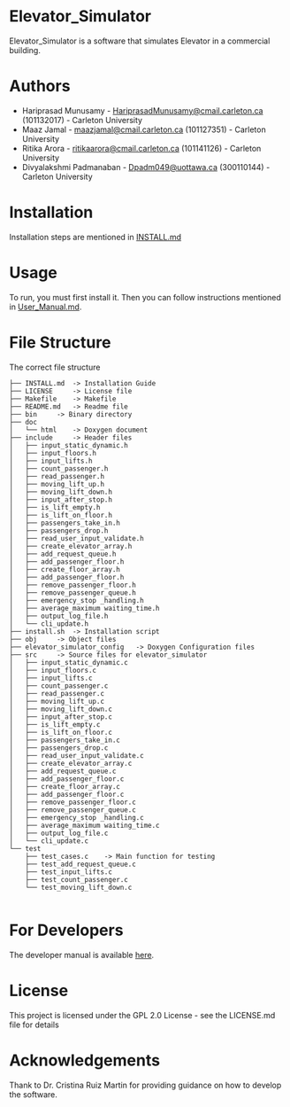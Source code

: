 # Elevator_Simulator

Elevator_Simulator is a software that simulates Elevator in a commercial building.


# Authors

- Hariprasad Munusamy - HariprasadMunusamy@cmail.carleton.ca (101132017) - Carleton University
- Maaz Jamal  - maazjamal@cmail.carleton.ca (101127351) - Carleton University
- Ritika Arora - ritikaarora@cmail.carleton.ca (101141126) - Carleton University
- Divyalakshmi Padmanaban  - Dpadm049@uottawa.ca (300110144) - Carleton University

# Installation

Installation steps are mentioned in [INSTALL.md](https://github.com/MaazJamal/elevator_simulator/tree/master/INSTALL.md)

# Usage

To run, you must first install it. Then you can follow instructions mentioned in
[User_Manual.md](https://github.com/MaazJamal/elevator_simulator/tree/master/doc/User_Manual.md).

# File Structure

The correct file structure

```
├── INSTALL.md 	-> Installation Guide
├── LICENSE 	-> License file
├── Makefile 	-> Makefile
├── README.md 	-> Readme file
├── bin 	-> Binary directory
├── doc
│   └── html 	-> Doxygen document
├── include 	-> Header files
│   ├── input_static_dynamic.h
│   ├── input_floors.h
│   ├── input_lifts.h
│   ├── count_passenger.h
│   ├── read_passenger.h
│   ├── moving_lift_up.h
│   ├── moving_lift_down.h
│   ├── input_after_stop.h
│   ├── is_lift_empty.h
│   ├── is_lift_on_floor.h
│   ├── passengers_take_in.h
│   ├── passengers_drop.h
│   ├── read_user_input_validate.h
│   ├── create_elevator_array.h
│   ├── add_request_queue.h
│   ├── add_passenger_floor.h
│   ├── create_floor_array.h
│   ├── add_passenger_floor.h
│   ├── remove_passenger_floor.h
│   ├── remove_passenger_queue.h
│   ├── emergency_stop _handling.h
│   ├── average_maximum waiting_time.h
│   ├── output_log_file.h
│   └── cli_update.h
├── install.sh 	-> Installation script
├── obj 	-> Object files
├── elevator_simulator_config 	-> Doxygen Configuration files
├── src 	-> Source files for elevator_simulator
│   ├── input_static_dynamic.c
│   ├── input_floors.c
│   ├── input_lifts.c
│   ├── count_passenger.c
│   ├── read_passenger.c
│   ├── moving_lift_up.c
│   ├── moving_lift_down.c
│   ├── input_after_stop.c
│   ├── is_lift_empty.c
│   ├── is_lift_on_floor.c
│   ├── passengers_take_in.c
│   ├── passengers_drop.c
│   ├── read_user_input_validate.c
│   ├── create_elevator_array.c
│   ├── add_request_queue.c
│   ├── add_passenger_floor.c
│   ├── create_floor_array.c
│   ├── add_passenger_floor.c
│   ├── remove_passenger_floor.c
│   ├── remove_passenger_queue.c
│   ├── emergency_stop _handling.c
│   ├── average_maximum waiting_time.c
│   ├── output_log_file.c
│   └── cli_update.c
└── test
    ├── test_cases.c	-> Main function for testing
    ├── test_add_request_queue.c
    ├── test_input_lifts.c
    ├── test_count_passenger.c      
    └── test_moving_lift_down.c
  
```

# For Developers

The developer manual is available [here](https://github.com/MaazJamal/elevator_simulator/tree/master/doc/Developer_Manual.md).

# License

This project is licensed under the GPL 2.0 License - see the LICENSE.md file for details

# Acknowledgements

Thank to Dr. Cristina Ruiz Martin for providing guidance on how to develop the software.
